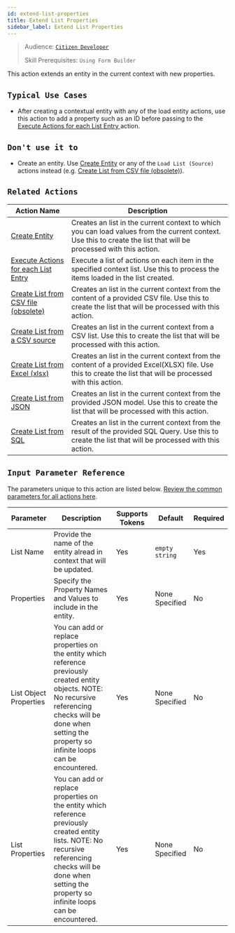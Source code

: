 ```yaml
---
id: extend-list-properties
title: Extend List Properties
sidebar_label: Extend List Properties
---
```


> Audience: [`Citizen Developer`](/audience.md#citizen-developers)
>
> Skill Prerequisites: `Using Form Builder`

This action extends an entity in the current context with new properties. 

## `Typical Use Cases`

- After creating a contextual entity with any of the load entity actions, use this action to add a property such as an ID before passing to the [Execute Actions for each List Entry ](/actions/execute-actions-for-each-list-entry.md) action.

## `Don't use it to`

- Create an entity. Use [Create Entity](/actions/create-entity.md) or any of the `Load List (Source)` actions instead (e.g. [Create List from CSV file (obsolete)](/actions/create-list-from-csv-file-obsolete.md)).

## `Related Actions`

| Action Name | Description |
| -- | -- |
| [Create Entity](/actions/create-entity.md)   | Creates an list in the current context to which you can load values from the current context. Use this to create the list that will be processed with this action. |
| [Execute Actions for each List Entry ](/actions/execute-actions-for-each-list-entry.md)   | Execute a list of actions on each item in the specified context list. Use this to process the items loaded in the list created. |
| [Create List from CSV file (obsolete)](/actions/create-list-from-csv-file-obsolete.md)   | Creates an list in the current context from the content of a provided CSV file. Use this to create the list that will be processed with this action. |
| [Create List from a CSV source](/actions/create-list-from-a-csv-source.md)   | Creates an list in the current context from a CSV list. Use this to create the list that will be processed with this action. |
| [Create List from Excel (xlsx) ](/actions/create-list-from-excel-xlsx.md)   | Creates an list in the current context from the content of a provided Excel(XLSX) file. Use this to create the list that will be processed with this action. |
| [Create List from JSON](/actions/create-list-from-json.md)   | Creates an list in the current context from the provided JSON model. Use this to create the list that will be processed with this action. |
| [Create List from SQL](/actions/create-list-from-sql.md)   | Creates an list in the current context from the result of the provided SQL Query. Use this to create the list that will be processed with this action. |

## `Input Parameter Reference`

The parameters unique to this action are listed below. [Review the common parameters for all actions here](/actions/common-parameters.md).

| Parameter| Description| Supports Tokens | Default| Required |
| -- | -- | -- | -- | -- |
| List Name | Provide the name of the entity alread in context that will be updated. | Yes | `empty string` | Yes |
| Properties | Specify the Property Names and Values to include in the entity.  | Yes | None Specified | No |
| List Object Properties | You can add or replace properties on the entity which reference previously created entity objects. NOTE: No recursive referencing checks will be done when setting the property so infinite loops can be encountered. | Yes | None Specified | No |
| List Properties | You can add or replace properties on the entity which reference previously created entity lists. NOTE: No recursive referencing checks will be done when setting the property so infinite loops can be encountered. | Yes | None Specified | No |
